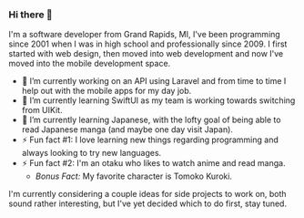 ### Hi there 👋

I'm a software developer from Grand Rapids, MI, I've been programming since 2001 when I was in high school and professionally since 2009. I first started with web design, then moved into web development and now I've moved into the mobile development space.

- 🔭 I’m currently working on an API using Laravel and from time to time I help out with the mobile apps for my day job.
- 🌱 I’m currently learning SwiftUI as my team is working towards switching from UIKit.
- 🌱 I’m currently learning Japanese, with the lofty goal of being able to read Japanese manga (and maybe one day visit Japan).
- ⚡ Fun fact #1: I love learning new things regarding programming and always looking to try new languages.
- ⚡ Fun fact #2: I'm an otaku who likes to watch anime and read manga.
  - *Bonus Fact:* My favorite character is Tomoko Kuroki.

I'm currently considering a couple ideas for side projects to work on, both sound rather interesting, but I've yet decided which to do first, stay tuned.

<!--
**eman1986/eman1986** is a ✨ _special_ ✨ repository because its `README.md` (this file) appears on your GitHub profile.

Here are some ideas to get you started:

- 🔭 I’m currently working on ...
- 🌱 I’m currently learning ...
- 👯 I’m looking to collaborate on ...
- 🤔 I’m looking for help with ...
- 💬 Ask me about ...
- 📫 How to reach me: ...
- 😄 Pronouns: ...
- ⚡ Fun fact: ...
-->
